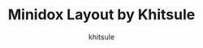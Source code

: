 ---
OS: []
author: khitsule
firmwares: [QMK]
hasHomeRowMods: False
hasLetterOnThumb: False
keymapImage: https://i.imgur.com/bEdqotb.png
keyCount: 36
keyboard: MiniDox
baseLayouts: ["QWERTY"]
languages: ['English']
layerCount: 4
title: "Minidox Layout by Khitsule"
isSplit: True
stagger: row
summary: 
keymapUrl: https://github.com/khitsule/qmk_firmware/tree/master/keyboards/minidox/keymaps/khitsule
writeup: https://github.com/khitsule/qmk_firmware/tree/master/keyboards/minidox/keymaps/khitsule/readme.md
---